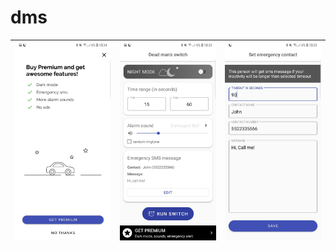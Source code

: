 # dms

 | ![alt screen1](/screens/scr1.jpg) | ![alt screen2](/screens/scr2.jpg) | ![alt screen3](/screens/scr3.jpg) |
 | ------------- |:-------------:| -----:|
